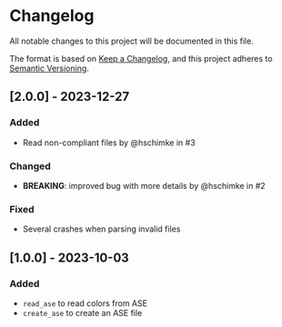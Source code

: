 # Changelog

All notable changes to this project will be documented in this file.

The format is based on [Keep a Changelog](https://keepachangelog.com/en/1.0.0/),
and this project adheres to [Semantic Versioning](https://semver.org/spec/v2.0.0.html).

## [2.0.0] - 2023-12-27

### Added

- Read non-compliant files by @hschimke in #3

### Changed

- **BREAKING**: improved bug with more details by @hschimke in #2

### Fixed

- Several crashes when parsing invalid files


## [1.0.0] - 2023-10-03

### Added

- `read_ase` to read colors from ASE
- `create_ase` to create an ASE file

